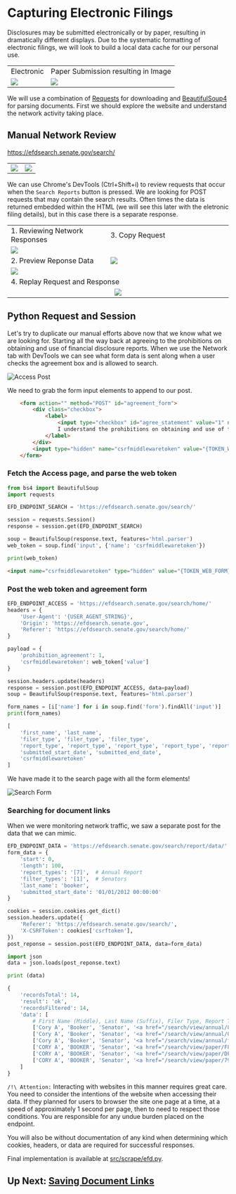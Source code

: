 # Capturing Electronic Filings
Disclosures may be submitted electronically or by paper, resulting in dramatically different displays. Due to the systematic formatting of electronic filings, we will look to build a local data cache for our personal use.

<table>
    <tr>
        <td>Electronic</td>
        <td>Paper Submission resulting in Image</td>
    </tr>
    <tr>
        <td><img src="./Booker_Electronic.PNG"></td>
        <td><img src="./Booker_Paper.PNG"></td>
    </tr>
</table>

We will use a combination of [Requests](https://github.com/kennethreitz/requests) for downloading and [BeautifulSoup4]() for parsing documents. First we should explore the website and understand the network activity taking place.

## Manual Network Review
https://efdsearch.senate.gov/search/

<table style="max-width: 800px">
    <tr>
        <td><img src="./Process_01_Access.PNG"/></td>
        <td><img src="./Process_01_Search.PNG"/></td>
    </tr>
</table>

We can use Chrome's DevTools (Ctrl+Shift+i) to review requests that occur when the `Search Reports` button is pressed. We are looking for POST requests that may contain the search results. Often times the data is returned embedded within the HTML (we will see this later with the eletronic filing details), but in this case there is a separate response.

<table style="max-width: 800px">
    <tr>
        <td width="45%">1. Reviewing Network Responses</td>
        <td>3. Copy Request</td>
    </tr>
    <tr>
        <td><img src="./Process_01_Network.PNG"/></td>
        <td rowspan="3"><img src="./Process_01_Request.PNG"/></td>
    </tr>
    <tr><td>2. Preview Reponse Data</td></tr>
    <tr><td><img src="./Process_01_Data.PNG"/></td></tr>
    <tr><td colspan="2">4. Replay Request and Response</td></tr>
    <tr><td colspan="2" style="text-align: center;"><img src="./Process_01_CURL.PNG"/></td></tr>
</table>

## Python Request and Session
Let's try to duplicate our manual efforts above now that we know what we are looking for. Starting all the way back at agreeing to the prohibitions on obtaining and use of financial disclosure reports. When we use the Network tab with DevTools we can see what form data is sent along when a user checks the agreement box and is allowed to search.

![Access Post](./Process_01_Access_Post.PNG)


We need to grab the form input elements to append to our post.
```html
    <form action="" method="POST" id="agreement_form">
        <div class="checkbox">
            <label>
                <input type="checkbox" id="agree_statement" value="1" name="prohibition_agreement" />
                I understand the prohibitions on obtaining and use of financial disclosure reports.
            </label>
        </div>
        <input type="hidden" name="csrfmiddlewaretoken" value="{TOKEN_WEB_FORM}">
    </form>
```

### Fetch the Access page, and parse the web token
```python
from bs4 import BeautifulSoup
import requests

EFD_ENDPOINT_SEARCH = 'https://efdsearch.senate.gov/search/'

session = requests.Session()
response = session.get(EFD_ENDPOINT_SEARCH)

soup = BeautifulSoup(response.text, features='html.parser')
web_token = soup.find('input', {'name': 'csrfmiddlewaretoken'})

print(web_token)
```

```html
<input name="csrfmiddlewaretoken" type="hidden" value="{TOKEN_WEB_FORM}"/>
```

### Post the web token and agreement form
```python
EFD_ENDPOINT_ACCESS = 'https://efdsearch.senate.gov/search/home/'
headers = {
    'User-Agent': '{USER_AGENT_STRING}',
    'Origin': 'https://efdsearch.senate.gov',
    'Referer': 'https://efdsearch.senate.gov/search/home/'
}

payload = {
    'prohibition_agreement': 1,
    'csrfmiddlewaretoken': web_token['value']
}

session.headers.update(headers)
response = session.post(EFD_ENDPOINT_ACCESS, data=payload)
soup = BeautifulSoup(response.text, features='html.parser')

form_names = [i['name'] for i in soup.find('form').findAll('input')]
print(form_names)
```
```python
[
    'first_name', 'last_name',
    'filer_type', 'filer_type', 'filer_type',
    'report_type', 'report_type', 'report_type', 'report_type', 'report_type',
    'submitted_start_date', 'submitted_end_date',
    'csrfmiddlewaretoken'
]
```

We have made it to the search page with all the form elements!

![Search Form](./Process_01_Search.PNG)

### Searching for document links
When we were monitoring network traffic, we saw a separate post for the data that we can mimic.

```python
EFD_ENDPOINT_DATA = 'https://efdsearch.senate.gov/search/report/data/'
form_data = {
    'start': 0,
    'length': 100,
    'report_types': '[7]',  # Annual Report
    'filter_types': '[1]',  # Senators
    'last_name': 'booker',
    'submitted_start_date': '01/01/2012 00:00:00'
}

cookies = session.cookies.get_dict()
session.headers.update({
    'Referer': 'https://efdsearch.senate.gov/search/',
    'X-CSRFToken': cookies['csrftoken'],
})
post_reponse = session.post(EFD_ENDPOINT_DATA, data=form_data)

import json
data = json.loads(post_reponse.text)

print (data)
```
```python
{
    'recordsTotal': 14,
    'result': 'ok',
    'recordsFiltered': 14,
    'data': [
        # First Name (Middle), Last Name (Suffix), Filer Type, Report Type, Date
        ['Cory A', 'Booker', 'Senator', '<a href="/search/view/annual/8796c940-0d0d-4579-83ce-edb3d373780c/" target="_blank">Annual Report for CY 2018</a>', '05/15/2019'],
        ['Cory A', 'Booker', 'Senator', '<a href="/search/view/annual/07cc0116-e3fe-4c59-b690-eea428b06391/" target="_blank">Annual Report for CY 2017</a>', '08/13/2018'],
        ['Cory A', 'Booker', 'Senator', '<a href="/search/view/annual/fe9962a4-8d3d-4643-bf6a-03030d0a9fba/" target="_blank">Annual Report for CY 2013</a>', '08/13/2014'],
        ['CORY A', 'BOOKER', 'Senator', '<a href="/search/view/paper/F812F020-B884-40FC-9F5F-767EBFD82B9C/" target="_blank">Annual Report (Amendment)</a>', '09/06/2013'],
        ['CORY A', 'BOOKER', 'Senator', '<a href="/search/view/paper/DF9409C9-EFD2-4A19-A001-7DD7720E1E23/" target="_blank">Annual Report (Amendment)</a>', '07/12/2013'],
        ['CORY A', 'BOOKER', 'Senator', '<a href="/search/view/paper/798AF060-743C-4004-B487-675722DB420A/" target="_blank">Annual Report</a>', '05/16/2013']
    ]
}
```

`/!\ Attention:` Interacting with websites in this manner requires great care. You need to consider the intentions of the website when accessing their data. If they planned for users to browser the site one page at a time, at a speed of approximately 1 second per page, then to need to respect those conditions. You are responsible for any undue burden placed on the endpoint.

You will also be without documentation of any kind when determining which cookies, headers, or data are required for successful responses.

Final implementation is available at [src/scrape/efd.py](../src/scrape/efd.py).

## Up Next: [Saving Document Links](./Process_02_Store_Document_Links.md)

